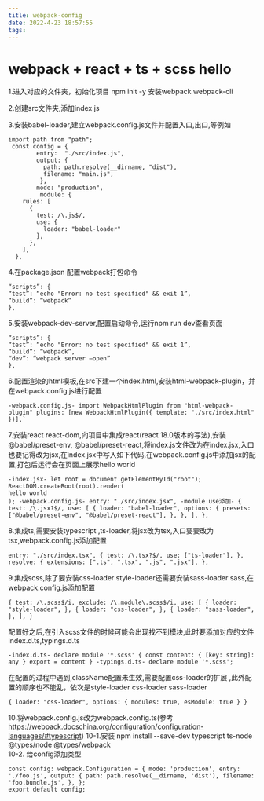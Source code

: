 ```yaml
---
title: webpack-config
date: 2022-4-23 18:57:55
tags:
---
```

# webpack + react + ts + scss hello
 1.进入对应的文件夹，初始化项目 npm init -y 安装webpack webpack-cli

2.创建src文件夹,添加index.js

3.安装babel-loader,建立webpack.config.js文件并配置入口,出口,等例如
```
import path from "path";
 const config = {
        entry:  "./src/index.js",
        output: {
          path: path.resolve(__dirname, "dist"),
          filename: "main.js",
         },
        mode: "production",
         module: {
    rules: [
      {
        test: /\.js$/,
        use: {
          loader: "babel-loader"
        },
      },
    ],
  },
```
4.在package.json 配置webpack打包命令
```
“scripts”: {
“test”: “echo "Error: no test specified" && exit 1”,
“build”: “webpack”
},
```
5.安装webpack-dev-server,配置启动命令,运行npm run dev查看页面
```
“scripts”: {
“test”: “echo "Error: no test specified" && exit 1”,
“build”: “webpack”,
“dev”: “webpack server –open”
},
```

6.配置渲染的html模板,在src下建一个index.html,安装html-webpack-plugin，并在webpack.config.js进行配置
```
-webpack.config.js- import WebpackHtmlPlugin from "html-webpack-plugin" plugins: [new WebpackHtmlPlugin({ template: "./src/index.html" })],`

```
7.安装react react-dom,向项目中集成react(react 18.0版本的写法),安装@babel/preset-env, @babel/preset-react,将index.js文件改为在index.jsx,入口也要记得改为jsx,在index.jsx中写入如下代码,在webpack.config.js中添加jsx的配置,打包后运行会在页面上展示hello world
```
-index.jsx- let root = document.getElementById("root"); ReactDOM.createRoot(root).render(
hello world
); -webpack.config.js- entry: "./src/index.jsx", -module use添加- { test: /\.jsx?$/, use: [ { loader: "babel-loader", options: { presets: ["@babel/preset-env", "@babel/preset-react"], }, }, ], },
```
8.集成ts,需要安装typescript ,ts-loader,将jsx改为tsx,入口要要改为tsx,webpack.config.js添加配置
```
entry: "./src/index.tsx", { test: /\.tsx?$/, use: ["ts-loader"], }, resolve: { extensions: [".ts", ".tsx", ".js", ".jsx"], },
```
9.集成scss,除了要安装css-loader style-loader还需要安装sass-loader sass,在webpack.config.js添加配置

```
{ test: /\.scss$/i, exclude: /\.module\.scss$/i, use: [ { loader: "style-loader", }, { loader: "css-loader", }, { loader: "sass-loader", }, ], }
```
配置好之后,在引入scss文件的时候可能会出现找不到模块,此时要添加对应的文件index.d.ts,typings.d.ts
```
-index.d.ts- declare module '*.scss' { const content: { [key: string]: any } export = content } -typings.d.ts- declare module '*.scss';
```
在配置的过程中遇到,className配置未生效,需要配置css-loader的扩展 ,此外配置的顺序也不能乱，依次是style-loader css-loader sass-loader
```
{ loader: "css-loader", options: { modules: true, esModule: true } }

```
10.将webpack.config.js改为webpack.config.ts(参考 https://webpack.docschina.org/configuration/configuration-languages/#typescript)
 10-1.安装 npm install --save-dev typescript ts-node @types/node @types/webpack  
 10-2. 给config添加类型
```
const config: webpack.Configuration = { mode: 'production', entry: './foo.js', output: { path: path.resolve(__dirname, 'dist'), filename: 'foo.bundle.js', }, };
export default config;
```